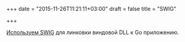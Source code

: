 +++
date = "2015-11-26T11:21:11+03:00"
draft = false
title = "SWIG"

+++

<p><a href="http://www.codepool.biz/swig-link-windows-dll-golang.html">Используем&nbsp;SWIG</a> для линковки виндовой&nbsp;DLL к Go приложению.</p>


